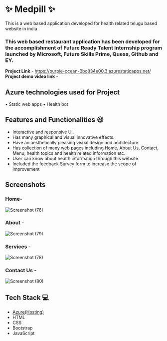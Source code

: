 
# ✨ Medpill ✨

This is a web based application developed for health related telugu based website in india

### This web based restaurant application has been developed for the accomplishment of Future Ready Talent Internship program launched by Microsoft, Future Skills Prime, Quess, Github and EY.


**Project Link** - https://purple-ocean-0bc834e00.3.azurestaticapps.net/
**Project demo video link** - 

## Azure technologies used for Project
•	Static web apps
•	Health bot


## Features and Functionalities 😃

- Interactive and responsive UI.
- Has many graphical and visual innovative effects.
- Have an aesthetically pleasing visual design and architecture.
- Has collection of many web pages including Home, About Us, Contact, Menu, health topics and health related information etc.
- User can know about health information through this website.
- Included the feedback Survey form to increase the scope of improvement 

## Screenshots

### Home-
 
![Screenshot (76)](https://github.com/varshikakotha/FRT_Project/assets/108129733/3d38882e-233e-4151-a447-7a1dc9de338c)




### About  -


![Screenshot (79)](https://github.com/varshikakotha/FRT_Project/assets/108129733/c60cdb59-bca1-48cb-b72a-25caefe8255c)



### Services -


![Screenshot (78)](https://github.com/varshikakotha/FRT_Project/assets/108129733/a34ee17e-6240-4705-858c-c7169690f806)


### Contact Us -


![Screenshot (80)](https://github.com/varshikakotha/FRT_Project/assets/108129733/85be975c-be7d-4d8f-838d-1ff390529a14)



## Tech Stack 💻

- [Azure(Hosting)](https://azure.microsoft.com/en-in/features/azure-portal/)
- HTML
- CSS
- Bootstrap
- JavaScript
